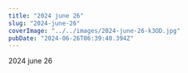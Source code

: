 ```yaml
---
title: "2024 june 26"
slug: "2024-june-26"
coverImage: "../../images/2024-june-26-k3OD.jpg"
pubDate: "2024-06-26T06:39:40.394Z"
---
```


2024 june 26
